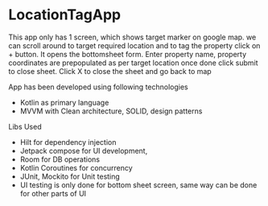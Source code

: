 # LocationTagApp

This app only has 1 screen, which shows target marker on google map. we can scroll around to target required location and to tag the property click on + button.
It opens the bottomsheet form. Enter property name, property coordinates are prepopulated as per target location once done click submit to close sheet.
Click X to close the sheet and go back to map

  
 App has been developed using following technologies 

* Kotlin as primary language
* MVVM with Clean architecture, SOLID, design patterns  
 
 Libs Used
 
* Hilt for dependency injection
* Jetpack compose for UI development, 
* Room for DB operations  
* Kotlin Coroutines for concurrency 
* JUnit, Mockito for Unit testing
* UI testing is only done for bottom sheet screen, same way can be done for other parts of UI
